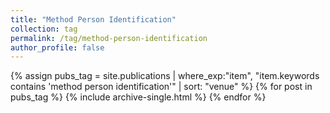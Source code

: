 ```yaml
---
title: "Method Person Identification"
collection: tag
permalink: /tag/method-person-identification
author_profile: false
---
```

{% assign pubs_tag = site.publications | where_exp:"item", "item.keywords contains 'method person identification'" | sort: "venue" %}
{% for post in pubs_tag %}
  {% include archive-single.html %}
{% endfor %}